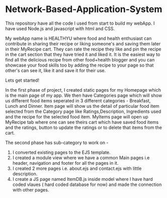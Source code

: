 # Network-Based-Application-System
This repository have all the code I used from start to build my webApp. I have used Node.js and javascript with html and CSS.

My webApp name is HEALTHYU where food and health enthusiast can contribute in sharing their recipe or liking someone's and saving them later in their MyRecipe cart. They can rate the recipe they like and pin the recipe in the cart section that they have tried it and liked it. It is the easiest way to find all the delicious recipe from other food+health blogger and you can showcase your food skills too by adding the recipe to your page so that other's can see it, like it and save it for their use.

Lets get started!

In the first phase of project, I created static pages for my Homepage which is the main page of my app. We then have Categories page which will show us different food items seperated in 3 different categories - Breakfast, Lunch and Dinner. Item page will show us the detail of particular food item selected from the Category page like Ratings,Description, Ingredients used and the recipe for the selected food item. MyItems page will open up MyRecipe tab where one can see theirs cart which have saved food items and the ratings, button to update the ratings or to delete that items from the cart.

The second phase has sub-category to work on -
1. I converted existing pages to the EJS template.
2. I created a module view where we have a common Main pages i.e header, navigation and footer for all the pages in it.
3. I created 2 more pages i.e. about.ejs and contact.ejs with little description.
4. I create a JS page named ItemDB.js inside model where I have hard coded vlaues ( hard coded database for now) and made the connection with other pages.

